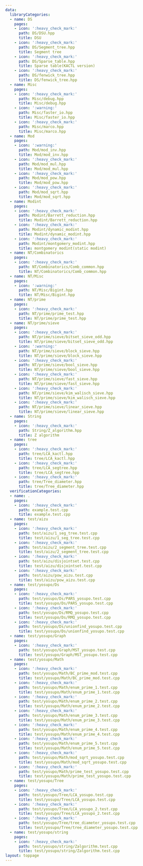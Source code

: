 ```yaml
---
data:
  libraryCategories:
  - name: DS
    pages:
    - icon: ':heavy_check_mark:'
      path: DS/DSU.hpp
      title: DSU
    - icon: ':heavy_check_mark:'
      path: DS/Segment_tree.hpp
      title: Segment tree
    - icon: ':heavy_check_mark:'
      path: DS/Sparse_table.hpp
      title: Sparse table(KACTL version)
    - icon: ':heavy_check_mark:'
      path: DS/fenwick_tree.hpp
      title: DS/fenwick_tree.hpp
  - name: Misc
    pages:
    - icon: ':heavy_check_mark:'
      path: Misc/debug.hpp
      title: Misc/debug.hpp
    - icon: ':warning:'
      path: Misc/faster_io.hpp
      title: Misc/faster_io.hpp
    - icon: ':heavy_check_mark:'
      path: Misc/marco.hpp
      title: Misc/marco.hpp
  - name: Mod
    pages:
    - icon: ':warning:'
      path: Mod/mod_inv.hpp
      title: Mod/mod_inv.hpp
    - icon: ':heavy_check_mark:'
      path: Mod/mod_mul.hpp
      title: Mod/mod_mul.hpp
    - icon: ':heavy_check_mark:'
      path: Mod/mod_pow.hpp
      title: Mod/mod_pow.hpp
    - icon: ':heavy_check_mark:'
      path: Mod/mod_sqrt.hpp
      title: Mod/mod_sqrt.hpp
  - name: Modint
    pages:
    - icon: ':heavy_check_mark:'
      path: Modint/Barrett_reduction.hpp
      title: Modint/Barrett_reduction.hpp
    - icon: ':heavy_check_mark:'
      path: Modint/dynamic_modint.hpp
      title: Modint/dynamic_modint.hpp
    - icon: ':heavy_check_mark:'
      path: Modint/montgomery_modint.hpp
      title: montgomery modint(static modint)
  - name: NT/Combinatorics
    pages:
    - icon: ':heavy_check_mark:'
      path: NT/Combinatorics/Comb_common.hpp
      title: NT/Combinatorics/Comb_common.hpp
  - name: NT/Misc
    pages:
    - icon: ':warning:'
      path: NT/Misc/Bigint.hpp
      title: NT/Misc/Bigint.hpp
  - name: NT/prime
    pages:
    - icon: ':heavy_check_mark:'
      path: NT/prime/prime_test.hpp
      title: NT/prime/prime_test.hpp
  - name: NT/prime/sieve
    pages:
    - icon: ':heavy_check_mark:'
      path: NT/prime/sieve/bitset_sieve_odd.hpp
      title: NT/prime/sieve/bitset_sieve_odd.hpp
    - icon: ':warning:'
      path: NT/prime/sieve/block_sieve.hpp
      title: NT/prime/sieve/block_sieve.hpp
    - icon: ':heavy_check_mark:'
      path: NT/prime/sieve/bool_sieve.hpp
      title: NT/prime/sieve/bool_sieve.hpp
    - icon: ':heavy_check_mark:'
      path: NT/prime/sieve/fast_sieve.hpp
      title: NT/prime/sieve/fast_sieve.hpp
    - icon: ':heavy_check_mark:'
      path: NT/prime/sieve/kim_walisch_sieve.hpp
      title: NT/prime/sieve/kim_walisch_sieve.hpp
    - icon: ':heavy_check_mark:'
      path: NT/prime/sieve/linear_sieve.hpp
      title: NT/prime/sieve/linear_sieve.hpp
  - name: String
    pages:
    - icon: ':heavy_check_mark:'
      path: String/Z_algorithm.hpp
      title: Z algorithm
  - name: tree
    pages:
    - icon: ':heavy_check_mark:'
      path: tree/LCA_kactl.hpp
      title: tree/LCA_kactl.hpp
    - icon: ':heavy_check_mark:'
      path: tree/LCA_segtree.hpp
      title: tree/LCA_segtree.hpp
    - icon: ':heavy_check_mark:'
      path: tree/Tree_diameter.hpp
      title: tree/Tree_diameter.hpp
  verificationCategories:
  - name: .
    pages:
    - icon: ':heavy_check_mark:'
      path: example.test.cpp
      title: example.test.cpp
  - name: test/aizu
    pages:
    - icon: ':heavy_check_mark:'
      path: test/aizu/1_seg_tree.test.cpp
      title: test/aizu/1_seg_tree.test.cpp
    - icon: ':heavy_check_mark:'
      path: test/aizu/2_segment_tree.test.cpp
      title: test/aizu/2_segment_tree.test.cpp
    - icon: ':heavy_check_mark:'
      path: test/aizu/disjointset.test.cpp
      title: test/aizu/disjointset.test.cpp
    - icon: ':heavy_check_mark:'
      path: test/aizu/pow_aizu.test.cpp
      title: test/aizu/pow_aizu.test.cpp
  - name: test/yosupo/Ds
    pages:
    - icon: ':heavy_check_mark:'
      path: test/yosupo/Ds/PARS_yosupo.test.cpp
      title: test/yosupo/Ds/PARS_yosupo.test.cpp
    - icon: ':heavy_check_mark:'
      path: test/yosupo/Ds/RMQ_yosupo.test.cpp
      title: test/yosupo/Ds/RMQ_yosupo.test.cpp
    - icon: ':heavy_check_mark:'
      path: test/yosupo/Ds/unionfind_yosupo.test.cpp
      title: test/yosupo/Ds/unionfind_yosupo.test.cpp
  - name: test/yosupo/Graph
    pages:
    - icon: ':heavy_check_mark:'
      path: test/yosupo/Graph/MST_yosupo.test.cpp
      title: test/yosupo/Graph/MST_yosupo.test.cpp
  - name: test/yosupo/Math
    pages:
    - icon: ':heavy_check_mark:'
      path: test/yosupo/Math/BC_prime_mod.test.cpp
      title: test/yosupo/Math/BC_prime_mod.test.cpp
    - icon: ':heavy_check_mark:'
      path: test/yosupo/Math/enum_prime_1.test.cpp
      title: test/yosupo/Math/enum_prime_1.test.cpp
    - icon: ':heavy_check_mark:'
      path: test/yosupo/Math/enum_prime_2.test.cpp
      title: test/yosupo/Math/enum_prime_2.test.cpp
    - icon: ':heavy_check_mark:'
      path: test/yosupo/Math/enum_prime_3.test.cpp
      title: test/yosupo/Math/enum_prime_3.test.cpp
    - icon: ':heavy_check_mark:'
      path: test/yosupo/Math/enum_prime_4.test.cpp
      title: test/yosupo/Math/enum_prime_4.test.cpp
    - icon: ':heavy_check_mark:'
      path: test/yosupo/Math/enum_prime_5.test.cpp
      title: test/yosupo/Math/enum_prime_5.test.cpp
    - icon: ':heavy_check_mark:'
      path: test/yosupo/Math/mod_sqrt_yosupo.test.cpp
      title: test/yosupo/Math/mod_sqrt_yosupo.test.cpp
    - icon: ':heavy_check_mark:'
      path: test/yosupo/Math/prime_test_yosupo.test.cpp
      title: test/yosupo/Math/prime_test_yosupo.test.cpp
  - name: test/yosupo/Tree
    pages:
    - icon: ':heavy_check_mark:'
      path: test/yosupo/Tree/LCA_yosupo.test.cpp
      title: test/yosupo/Tree/LCA_yosupo.test.cpp
    - icon: ':heavy_check_mark:'
      path: test/yosupo/Tree/LCA_yosupo_2.test.cpp
      title: test/yosupo/Tree/LCA_yosupo_2.test.cpp
    - icon: ':heavy_check_mark:'
      path: test/yosupo/Tree/tree_diameter_yosupo.test.cpp
      title: test/yosupo/Tree/tree_diameter_yosupo.test.cpp
  - name: test/yosupo/string
    pages:
    - icon: ':heavy_check_mark:'
      path: test/yosupo/string/Zalgorithm.test.cpp
      title: test/yosupo/string/Zalgorithm.test.cpp
layout: toppage
---
```

